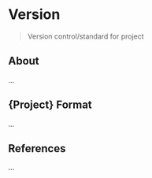 # Version
> Version control/standard for project

## About

...

## {Project} Format

...

## References

...

